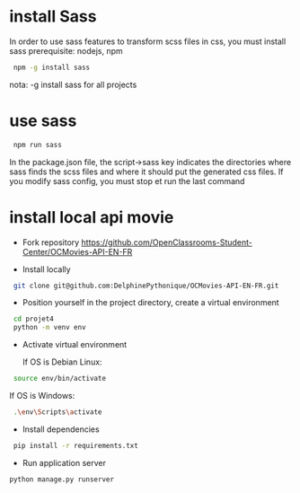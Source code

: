 # install Sass
In order to use sass features to transform scss files in css, you must install sass
prerequisite: nodejs, npm
``` bash
 npm -g install sass
```
nota: -g install sass for all projects

# use sass
``` bash
 npm run sass
```
In the package.json file, the script->sass key indicates the directories where sass finds the scss files and where
it should put the generated css files.
If you modify sass config, you must stop et run the last command

# install local api movie

- Fork repository https://github.com/OpenClassrooms-Student-Center/OCMovies-API-EN-FR

- Install locally
``` bash
 git clone git@github.com:DelphinePythonique/OCMovies-API-EN-FR.git
```
- Position yourself in the project directory, create a virtual environment

``` bash
 cd projet4
 python -m venv env
```
- Activate virtual environment

   If OS is Debian Linux: 
``` bash
 source env/bin/activate
```
   If OS is Windows:
``` bash
 .\env\Scripts\activate
```
- Install dependencies
``` bash
 pip install -r requirements.txt
```
- Run application server
``` bash
python manage.py runserver
```